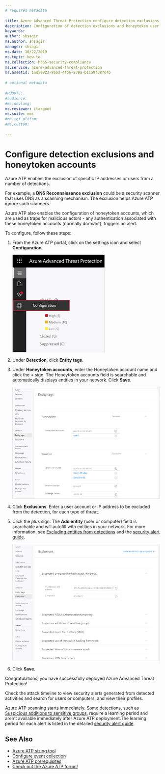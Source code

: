 ```yaml
---
# required metadata

title: Azure Advanced Threat Protection configure detection exclusions and honeytoken accounts
description: Configuration of detection exclusions and honeytoken user accounts.
keywords:
author: shsagir
ms.author: shsagir
manager: shsagir
ms.date: 10/22/2019
ms.topic: how-to
ms.collection: M365-security-compliance
ms.service: azure-advanced-threat-protection
ms.assetid: 1ad5e923-9bbd-4f56-839a-b11a9f387d4b

# optional metadata

#ROBOTS:
#audience:
#ms.devlang:
ms.reviewer: itargoet
ms.suite: ems
#ms.tgt_pltfrm:
#ms.custom:

---
```



# Configure detection exclusions and honeytoken accounts

Azure ATP enables the exclusion of specific IP addresses or users from a number of detections.

For example, a **DNS Reconnaissance exclusion** could be a security scanner that uses DNS as a scanning mechanism. The exclusion helps Azure ATP ignore such scanners.

Azure ATP also enables the configuration of honeytoken accounts, which are used as traps for malicious actors - any authentication associated with these honeytoken accounts (normally dormant), triggers an alert.

To configure, follow these steps:

1. From the Azure ATP portal, click on the settings icon and select **Configuration**.

    ![Azure ATP configuration settings](media/atp-config-menu.png)

1. Under **Detection**, click **Entity tags**.

1. Under **Honeytoken accounts**, enter the Honeytoken account name and click the **+** sign. The Honeytoken accounts field is searchable and automatically displays entities in your network. Click **Save**.

    ![Honeytoken](media/honeytoken-sensitive.png)

1. Click **Exclusions**. Enter a user account or IP address to be excluded from the detection, for each type of threat.
1. Click the *plus* sign. The **Add entity** (user or computer) field is searchable and will autofill with entities in your network. For more information, see [Excluding entities from detections](excluding-entities-from-detections.md) and the [security alert guide](suspicious-activity-guide.md).

    ![Excluding entities from detections](media/exclusions.png)

1. Click **Save**.

Congratulations, you have successfully deployed Azure Advanced Threat Protection!

Check the attack timeline to view security alerts generated from detected activities and search for users or computers, and view their profiles.

Azure ATP scanning starts immediately. Some detections, such as [Suspicious additions to sensitive groups](atp-domain-dominance-alerts.md#suspicious-additions-to-sensitive-groups-external-id-2024), require a learning period and aren't available immediately after Azure ATP deployment.The learning period for each alert is listed in the detailed [security alert guide](suspicious-activity-guide.md).

## See Also

- [Azure ATP sizing tool](https://aka.ms/aatpsizingtool)
- [Configure event collection](configure-event-collection.md)
- [Azure ATP prerequisites](atp-prerequisites.md)
- [Check out the Azure ATP forum!](https://aka.ms/azureatpcommunity)
